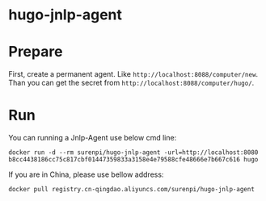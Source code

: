 # hugo-jnlp-agent

# Prepare

First, create a permanent agent. Like `http://localhost:8088/computer/new`. Than you can get the secret from `http://localhost:8088/computer/hugo/`.

# Run

You can running a Jnlp-Agent use below cmd line:

`docker run -d --rm surenpi/hugo-jnlp-agent -url=http://localhost:8080 b8cc4438186cc75c817cbf01447359833a3158e4e79588cfe48666e7b667c616 hugo`

If you are in China, please use bellow address:

`docker pull registry.cn-qingdao.aliyuncs.com/surenpi/hugo-jnlp-agent`
